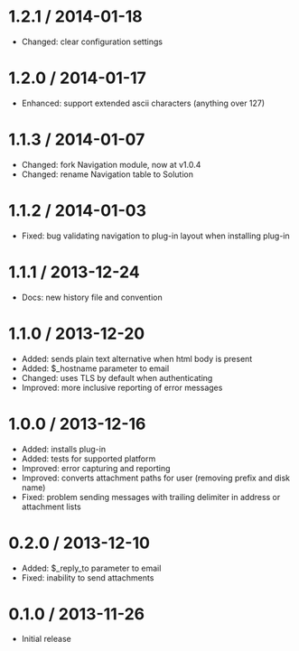 1.2.1 / 2014-01-18
==================
- Changed: clear configuration settings

1.2.0 / 2014-01-17
==================
- Enhanced: support extended ascii characters (anything over 127)

1.1.3 / 2014-01-07
==================
- Changed: fork Navigation module, now at v1.0.4
- Changed: rename Navigation table to Solution

1.1.2 / 2014-01-03
==================
- Fixed: bug validating navigation to plug-in layout when installing plug-in

1.1.1 / 2013-12-24
==================
- Docs:  new history file and convention

1.1.0 / 2013-12-20
==================
- Added:  sends plain text alternative when html body is present
- Added:  $_hostname parameter to email
- Changed:  uses TLS by default when authenticating
- Improved:  more inclusive reporting of error messages

1.0.0 / 2013-12-16
==================
- Added:  installs plug-in
- Added:  tests for supported platform
- Improved:  error capturing and reporting
- Improved:  converts attachment paths for user (removing prefix and disk name)
- Fixed:  problem sending messages with trailing delimiter in address or attachment lists

0.2.0 / 2013-12-10
==================
- Added:  $_reply_to parameter to email
- Fixed:  inability to send attachments

0.1.0 / 2013-11-26
==================
- Initial release